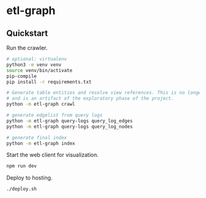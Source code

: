 # etl-graph

## Quickstart

Run the crawler.

```bash
# optional: virtualenv
python3 -m venv venv
source venv/bin/activate
pip-compile
pip install -r requirements.txt

# Generate table entities and resolve view references. This is no longer necessary
# and is an artifact of the exploratory phase of the project.
python -m etl-graph crawl

# generate edgelist from query logs
python -m etl-graph query-logs query_log_edges
python -m etl-graph query-logs query_log_nodes

# generate final index
python -m etl-graph index
```

Start the web client for visualization.

```bash
npm run dev
```

Deploy to hosting.

```bash
./deploy.sh
```

